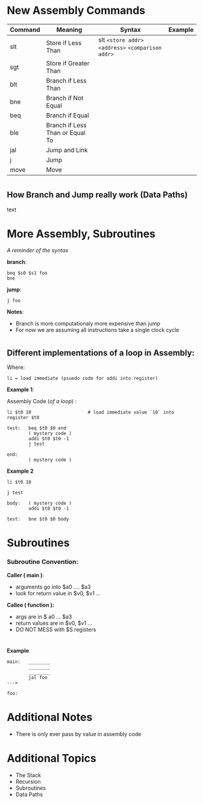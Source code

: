 # New Assembly Commands

| Command | Meaning                          | Syntax | Example |
|---------|----------------------------------|-----------------|------|
| slt     | Store if Less Than               |   slt `<store addr>` `<address>` `<comparison addr>`   |
| sgt     | Store if Greater Than            |        |
| blt     | Branch if Less Than              |        |
| bne     | Branch if Not Equal              |        |
| beq     | Branch if Equal                  |        |
| ble     | Branch if Less Than or Equal To  |        |
| jal     | Jump and Link                    |        |
| j       | Jump                             |        |
| move    | Move                             |        |

#

## How Branch and Jump really work (Data Paths)

text

# More Assembly, Subroutines

*A reminder of the syntax*

**branch**:

    beq $s0 $s1 foo
    bne

**jump**:

    j foo

**Notes**:
* Branch is more computationaly more expensive than jump
* For now we are assuming all instructions take a single clock cycle

#

## Different implementations of a loop in Assembly:

Where:
    
    li = load immediate (psuedo code for addi into register) 

**Example 1**:

Assembly Code (*of a loop*) :

    li $t0 10                     # load immediate value `10` into register $t0

    test:   beq $t0 $0 end
            ( mystery code )
            addi $t0 $t0 -1
            j test

    end: 
            ( mystery code )

**Example 2**

    li $t0 10

    j test

    body:   ( mystery code )
            addi $t0 $t0 -1
    
    test:   bne $t0 $0 body


#

# Subroutines

### **Subroutine Convention**:

**Caller ( main )**:

* arguments go into $a0 .... $a3
* look for return value in $v0, $v1 ...

**Callee ( function ):**

* args are in $ a0 ... $a3
* return values are in $v0, $v1 ...
* DO NOT MESS with $S registers


# 

**Example**

    main:   ________
            ________
            ________
            jal foo
    --->

    foo: 





# Additional Notes
* There is only ever pass by value in assembly code

# Additional Topics
* The Stack
* Recursion
* Subroutines
* Data Paths